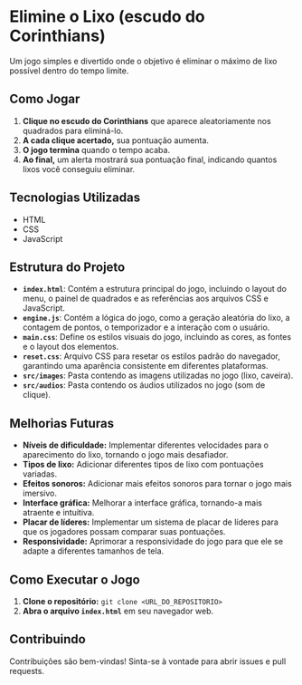 # Elimine o Lixo (escudo do Corinthians) 

Um jogo simples e divertido onde o objetivo é eliminar o máximo de lixo possível dentro do tempo limite.

## Como Jogar

1. **Clique no escudo do Corinthians** que aparece aleatoriamente nos quadrados para eliminá-lo.
2. **A cada clique acertado,** sua pontuação aumenta.
3. **O jogo termina** quando o tempo acaba.
4. **Ao final,** um alerta mostrará sua pontuação final, indicando quantos lixos você conseguiu eliminar.

## Tecnologias Utilizadas

* HTML
* CSS
* JavaScript

## Estrutura do Projeto

* **`index.html`**: Contém a estrutura principal do jogo, incluindo o layout do menu, o painel de quadrados e as referências aos arquivos CSS e JavaScript.
* **`engine.js`**: Contém a lógica do jogo, como a geração aleatória do lixo, a contagem de pontos, o temporizador e a interação com o usuário.
* **`main.css`**: Define os estilos visuais do jogo, incluindo as cores, as fontes e o layout dos elementos.
* **`reset.css`**: Arquivo CSS para resetar os estilos padrão do navegador, garantindo uma aparência consistente em diferentes plataformas.
* **`src/images`**: Pasta contendo as imagens utilizadas no jogo (lixo, caveira).
* **`src/audios`**: Pasta contendo os áudios utilizados no jogo (som de clique).


## Melhorias Futuras

* **Níveis de dificuldade:** Implementar diferentes velocidades para o aparecimento do lixo, tornando o jogo mais desafiador.
* **Tipos de lixo:** Adicionar diferentes tipos de lixo com pontuações variadas.
* **Efeitos sonoros:** Adicionar mais efeitos sonoros para tornar o jogo mais imersivo.
* **Interface gráfica:** Melhorar a interface gráfica, tornando-a mais atraente e intuitiva.
* **Placar de líderes:** Implementar um sistema de placar de líderes para que os jogadores possam comparar suas pontuações.
* **Responsividade:** Aprimorar a responsividade do jogo para que ele se adapte a diferentes tamanhos de tela.

## Como Executar o Jogo

1. **Clone o repositório:** `git clone <URL_DO_REPOSITORIO>`
2. **Abra o arquivo `index.html`** em seu navegador web.

## Contribuindo

Contribuições são bem-vindas! Sinta-se à vontade para abrir issues e pull requests.
